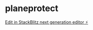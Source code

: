 # planeprotect

[Edit in StackBlitz next generation editor ⚡️](https://stackblitz.com/~/github.com/POIbakri/planeprotect)